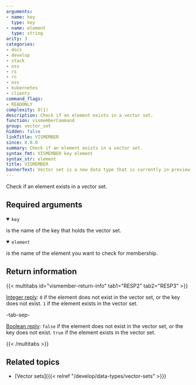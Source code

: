 ```yaml
---
arguments:
- name: key
  type: key
- name: element
  type: string
arity: 3
categories:
- docs
- develop
- stack
- oss
- rs
- rc
- oss
- kubernetes
- clients
command_flags:
- READONLY
complexity: O(1)
description: Check if an element exists in a vector set.
function: vismemberCommand
group: vector_set
hidden: false
linkTitle: VISMEMBER
since: 8.0.0
summary: Check if an element exists in a vector set.
syntax_fmt: VISMEMBER key element
syntax_str: element
title: VISMEMBER
bannerText: Vector set is a new data type that is currently in preview and may be subject to change.
---
```


Check if an element exists in a vector set.

## Required arguments

<details open>
<summary><code>key</code></summary>

is the name of the key that holds the vector set.
</details>

<details open>
<summary><code>element</code></summary>

is the name of the element you want to check for membership.
</details>

## Return information

{{< multitabs id="vismember-return-info" 
    tab1="RESP2" 
    tab2="RESP3" >}}

[Integer reply](../../develop/reference/protocol-spec#integers): `0` if the element does not exist in the vector set, or the key does not exist. `1` if the element exists in the vector set.

-tab-sep-

[Boolean reply](../../develop/reference/protocol-spec#booleans): `false` if the element does not exist in the vector set, or the key does not exist. `true` if the element exists in the vector set.

{{< /multitabs >}}

## Related topics

- [Vector sets]({{< relref "/develop/data-types/vector-sets" >}})